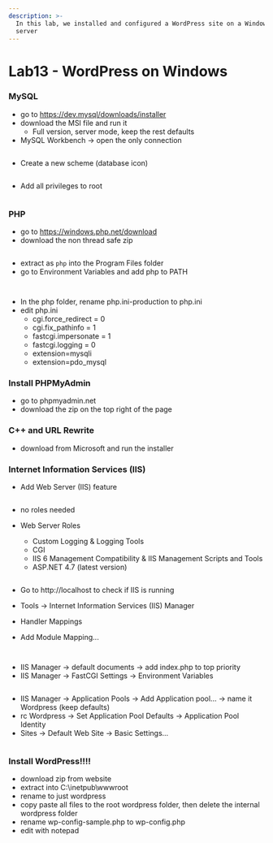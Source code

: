 ```yaml
---
description: >-
  In this lab, we installed and configured a WordPress site on a Windows 2019
  server
---
```


# Lab13 - WordPress on Windows

### MySQL

* go to https://dev.mysql/downloads/installer
* download the MSI file and run it
  * Full version, server mode, keep the rest defaults
* MySQL Workbench -> open the only connection

<figure><img src=".gitbook/assets/image (35).png" alt=""><figcaption></figcaption></figure>

* Create a new scheme (database icon)

<figure><img src=".gitbook/assets/image (37).png" alt=""><figcaption></figcaption></figure>

* Add all privileges to root

<figure><img src=".gitbook/assets/image (38).png" alt=""><figcaption></figcaption></figure>

### PHP

* go to https://windows.php.net/download
* download the non thread safe zip

<figure><img src=".gitbook/assets/image (32).png" alt=""><figcaption></figcaption></figure>

* extract as `php` into the Program Files folder
* go to Environment Variables and add php to PATH

<figure><img src=".gitbook/assets/image (39).png" alt=""><figcaption></figcaption></figure>

<figure><img src=".gitbook/assets/image (40).png" alt=""><figcaption></figcaption></figure>



* In the php folder, rename php.ini-production to php.ini
* edit php.ini
  * cgi.force\_redirect = 0
  * cgi.fix\_pathinfo = 1
  * fastcgi.impersonate = 1
  * fastcgi.logging = 0
  * extension=mysqli
  * extension=pdo\_mysql



### Install PHPMyAdmin

* go to phpmyadmin.net
* download the zip on the top right of the page

### C++ and URL Rewrite

* download from Microsoft and run the installer

### Internet Information Services (IIS)

* Add Web Server (IIS) feature

<figure><img src=".gitbook/assets/image (33).png" alt=""><figcaption></figcaption></figure>

* no roles needed
*   Web Server Roles

    * Custom Logging & Logging Tools&#x20;
    * CGI
    * IIS 6 Management Compatibility & IIS Management Scripts and Tools
    * ASP.NET 4.7 (latest version)

    <figure><img src=".gitbook/assets/image (34).png" alt=""><figcaption></figcaption></figure>


* Go to http://localhost to check if IIS is running
* Tools -> Internet Information Services (IIS) Manager
* Handler Mappings
* Add Module Mapping...

<figure><img src=".gitbook/assets/image (1).png" alt=""><figcaption></figcaption></figure>

<figure><img src=".gitbook/assets/image (2).png" alt=""><figcaption></figcaption></figure>

* IIS Manager -> default documents -> add index.php to top priority
* IIS Manager -> FastCGI Settings -> Environment Variables

<figure><img src=".gitbook/assets/image (3).png" alt=""><figcaption></figcaption></figure>

* IIS Manager -> Application Pools -> Add Application pool... -> name it Wordpress (keep defaults)
* rc Wordpress -> Set Application Pool Defaults -> Application Pool Identity
* Sites -> Default Web Site -> Basic Settings...

<figure><img src=".gitbook/assets/image (5).png" alt=""><figcaption></figcaption></figure>

### Install WordPress!!!!

* download zip from website
* extract into C:\inetpub\wwwroot
* rename to just wordpress
* copy paste all files to the root wordpress folder, then delete the internal wordpress folder
* rename wp-config-sample.php to wp-config.php
* edit with notepad

<figure><img src=".gitbook/assets/image (6).png" alt=""><figcaption></figcaption></figure>

